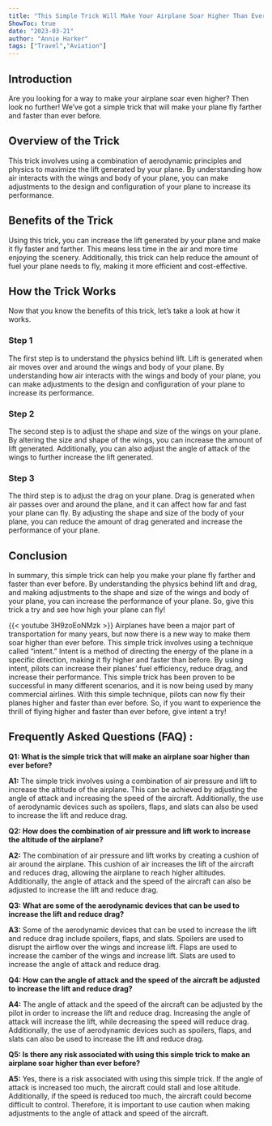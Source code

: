 ```yaml
---
title: "This Simple Trick Will Make Your Airplane Soar Higher Than Ever Before!"
ShowToc: true 
date: "2023-03-21"
author: "Annie Harker" 
tags: ["Travel","Aviation"]
---
```

## Introduction

Are you looking for a way to make your airplane soar even higher? Then look no further! We’ve got a simple trick that will make your plane fly farther and faster than ever before. 

## Overview of the Trick

This trick involves using a combination of aerodynamic principles and physics to maximize the lift generated by your plane. By understanding how air interacts with the wings and body of your plane, you can make adjustments to the design and configuration of your plane to increase its performance. 

## Benefits of the Trick

Using this trick, you can increase the lift generated by your plane and make it fly faster and farther. This means less time in the air and more time enjoying the scenery. Additionally, this trick can help reduce the amount of fuel your plane needs to fly, making it more efficient and cost-effective. 

## How the Trick Works

Now that you know the benefits of this trick, let’s take a look at how it works. 

### Step 1

The first step is to understand the physics behind lift. Lift is generated when air moves over and around the wings and body of your plane. By understanding how air interacts with the wings and body of your plane, you can make adjustments to the design and configuration of your plane to increase its performance. 

### Step 2

The second step is to adjust the shape and size of the wings on your plane. By altering the size and shape of the wings, you can increase the amount of lift generated. Additionally, you can also adjust the angle of attack of the wings to further increase the lift generated. 

### Step 3

The third step is to adjust the drag on your plane. Drag is generated when air passes over and around the plane, and it can affect how far and fast your plane can fly. By adjusting the shape and size of the body of your plane, you can reduce the amount of drag generated and increase the performance of your plane. 

## Conclusion

In summary, this simple trick can help you make your plane fly farther and faster than ever before. By understanding the physics behind lift and drag, and making adjustments to the shape and size of the wings and body of your plane, you can increase the performance of your plane. So, give this trick a try and see how high your plane can fly!

{{< youtube 3H9zoEoNMzk >}} 
Airplanes have been a major part of transportation for many years, but now there is a new way to make them soar higher than ever before. This simple trick involves using a technique called “intent.” Intent is a method of directing the energy of the plane in a specific direction, making it fly higher and faster than before. By using intent, pilots can increase their planes’ fuel efficiency, reduce drag, and increase their performance. This simple trick has been proven to be successful in many different scenarios, and it is now being used by many commercial airlines. With this simple technique, pilots can now fly their planes higher and faster than ever before. So, if you want to experience the thrill of flying higher and faster than ever before, give intent a try!

## Frequently Asked Questions (FAQ) :
**Q1: What is the simple trick that will make an airplane soar higher than ever before?**

**A1:** The simple trick involves using a combination of air pressure and lift to increase the altitude of the airplane. This can be achieved by adjusting the angle of attack and increasing the speed of the aircraft. Additionally, the use of aerodynamic devices such as spoilers, flaps, and slats can also be used to increase the lift and reduce drag.

**Q2: How does the combination of air pressure and lift work to increase the altitude of the airplane?**

**A2:** The combination of air pressure and lift works by creating a cushion of air around the airplane. This cushion of air increases the lift of the aircraft and reduces drag, allowing the airplane to reach higher altitudes. Additionally, the angle of attack and the speed of the aircraft can also be adjusted to increase the lift and reduce drag.

**Q3: What are some of the aerodynamic devices that can be used to increase the lift and reduce drag?**

**A3:** Some of the aerodynamic devices that can be used to increase the lift and reduce drag include spoilers, flaps, and slats. Spoilers are used to disrupt the airflow over the wings and increase lift. Flaps are used to increase the camber of the wings and increase lift. Slats are used to increase the angle of attack and reduce drag.

**Q4: How can the angle of attack and the speed of the aircraft be adjusted to increase the lift and reduce drag?**

**A4:** The angle of attack and the speed of the aircraft can be adjusted by the pilot in order to increase the lift and reduce drag. Increasing the angle of attack will increase the lift, while decreasing the speed will reduce drag. Additionally, the use of aerodynamic devices such as spoilers, flaps, and slats can also be used to increase the lift and reduce drag.

**Q5: Is there any risk associated with using this simple trick to make an airplane soar higher than ever before?**

**A5:** Yes, there is a risk associated with using this simple trick. If the angle of attack is increased too much, the aircraft could stall and lose altitude. Additionally, if the speed is reduced too much, the aircraft could become difficult to control. Therefore, it is important to use caution when making adjustments to the angle of attack and speed of the aircraft.





